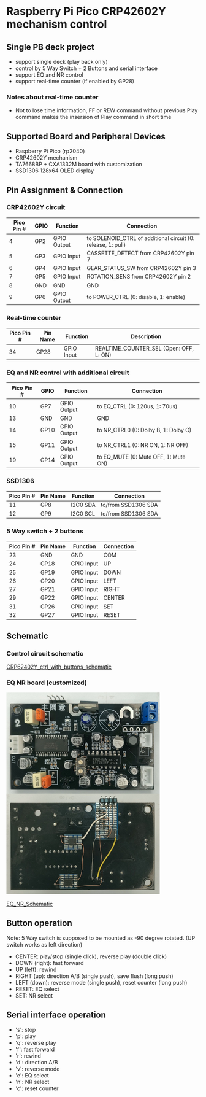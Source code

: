 # Raspberry Pi Pico CRP42602Y mechanism control

## Single PB deck project
* support single deck (play back only)
* control by 5 Way Switch + 2 Buttons and serial interface
* support EQ and NR control
* support real-time counter (if enabled by GP28)

### Notes about real-time counter
* Not to lose time information, FF or REW command without previous Play command makes the insersion of Play command in short time

## Supported Board and Peripheral Devices
* Raspberry Pi Pico (rp2040)
* CRP42602Y mechanism
* TA7668BP + CXA1332M board with customization
* SSD1306 128x64 OLED display

## Pin Assignment & Connection
### CRP42602Y circuit
| Pico Pin # | GPIO | Function | Connection |
----|----|----|----
| 4 | GP2 | GPIO Output | to SOLENOID_CTRL of additional circuit (0: release, 1: pull) |
| 5 | GP3 | GPIO Input | CASSETTE_DETECT from CRP42602Y pin 7 |
| 6 | GP4 | GPIO Input | GEAR_STATUS_SW from CRP42602Y pin 3 |
| 7 | GP5 | GPIO Input | ROTATION_SENS from CRP42602Y pin 2 |
| 8 | GND | GND | GND |
| 9 | GP6 | GPIO Output | to POWER_CTRL (0: disable, 1: enable) |

### Real-time counter
| Pico Pin # | Pin Name | Function | Description |
----|----|----|----
| 34 | GP28 | GPIO Input | REALTIME_COUNTER_SEL (Open: OFF, L: ON) |

### EQ and NR control with additional circuit
| Pico Pin # | GPIO | Function | Connection |
----|----|----|----
| 10 | GP7 | GPIO Output | to EQ_CTRL (0: 120us, 1: 70us) |
| 13 | GND | GND | GND |
| 14 | GP10 | GPIO Output | to NR_CTRL0 (0: Dolby B, 1: Dolby C) |
| 15 | GP11 | GPIO Output | to NR_CTRL1 (0: NR ON, 1: NR OFF) |
| 19 | GP14 | GPIO Output | to EQ_MUTE (0: Mute OFF, 1: Mute ON) |

### SSD1306
| Pico Pin # | Pin Name | Function | Connection |
----|----|----|----
| 11 | GP8 | I2C0 SDA | to/from SSD1306 SDA |
| 12 | GP9 | I2C0 SCL | to/from SSD1306 SDA |

### 5 Way switch + 2 buttons
| Pico Pin # | Pin Name | Function | Connection |
----|----|----|----
| 23 | GND | GND | COM |
| 24 | GP18 | GPIO Input | UP |
| 25 | GP19 | GPIO Input | DOWN |
| 26 | GP20 | GPIO Input | LEFT |
| 27 | GP21 | GPIO Input | RIGHT |
| 29 | GP22 | GPIO Input | CENTER |
| 31 | GP26 | GPIO Input | SET |
| 32 | GP27 | GPIO Input | RESET |

## Schematic
### Control circuit schematic
[CRP62402Y_ctrl_with_buttons_schematic](doc/CRP62402Y_ctrl_with_buttons_schematic.pdf)

### EQ NR board (customized)
<img src="doc/TA7668BP_CXA1332M_board_customized.jpg" width="400" />

[EQ_NR_Schematic](doc/TA7668BP_CXA1332M_board_customized.pdf)

## Button operation
Note: 5 Way switch is supposed to be mounted as -90 degree rotated. (UP switch works as left direction)
* CENTER: play/stop (single click), reverse play (double click)
* DOWN (right): fast forward
* UP (left): rewind
* RIGHT (up): direction A/B (single push), save flush (long push)
* LEFT (down): reverse mode (single push), reset counter (long push)
* RESET: EQ select
* SET: NR select

## Serial interface operation
* 's': stop
* 'p': play
* 'q': reverse play
* 'f': fast forward
* 'r': rewind
* 'd': direction A/B
* 'v': reverse mode
* 'e': EQ select
* 'n': NR select
* 'c': reset counter
